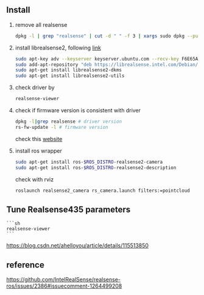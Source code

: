 ## Install

1. remove all realsense
    ```sh
    dpkg -l | grep "realsense" | cut -d " " -f 3 | xargs sudo dpkg --purge
    ```
2. install librealsense2, following [link](https://github.com/IntelRealSense/librealsense/blob/master/doc/distribution_linux.md)
    ```sh
    sudo apt-key adv --keyserver keyserver.ubuntu.com --recv-key F6E65AC044F831AC80A06380C8B3A55A6F3EFCDE || sudo apt-key adv --keyserver hkp://keyserver.ubuntu.com:80 --recv-key F6E65AC044F831AC80A06380C8B3A55A6F3EFCDE
    sudo add-apt-repository "deb https://librealsense.intel.com/Debian/apt-repo $(lsb_release -cs) main" -u
    sudo apt-get install librealsense2-dkms
    sudo apt-get install librealsense2-utils
    ``` 
3. check driver by 
    ```sh
    realsense-viewer
    ```
4. check if firmware version is consistent with driver
    ```sh
    dpkg -l|grep realsense # driver version
    rs-fw-update -l # firmware version
    ```
    check this [website](https://dev.intelrealsense.com/docs/firmware-releases)
5. install ros wrapper 
    ```sh
    sudo apt-get install ros-$ROS_DISTRO-realsense2-camera
    sudo apt-get install ros-$ROS_DISTRO-realsense2-description
    ```

    check with rviz
    ```sh
    roslaunch realsense2_camera rs_camera.launch filters:=pointcloud
    ```


## Tune Realsense435 parameters

    ```sh
    realsense-viewer
    ```

https://blog.csdn.net/ahelloyou/article/details/115513850

## reference
https://github.com/IntelRealSense/realsense-ros/issues/2386#issuecomment-1264499208
